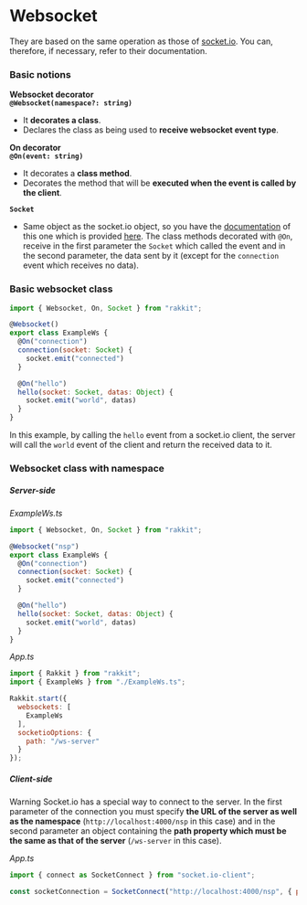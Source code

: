 # Websocket
They are based on the same operation as those of [socket.io](https://socket.io). You can, therefore, if necessary, refer to their documentation.

### Basic notions
**Websocket decorator**  
**`@Websocket(namespace?: string)`**  
- It **decorates a class**.  
- Declares the class as being used to **receive websocket event type**.

**On decorator**  
**`@On(event: string)`**
- It decorates a **class method**.
- Decorates the method that will be **executed when the event is called by the client**.

**`Socket`**  
- Same object as the socket.io object, so you have the [documentation](https://socket.io/docs/server-api#Socket) of this one which is provided [here](https://socket.io/docs/server-api#Socket).
The class methods decorated with `@On`, receive in the first parameter the `Socket` which called the event and in the second parameter, the data sent by it (except for the `connection` event which receives no data).

### Basic websocket class
```javascript
import { Websocket, On, Socket } from "rakkit";

@Websocket()
export class ExampleWs {
  @On("connection")
  connection(socket: Socket) {
    socket.emit("connected")
  }

  @On("hello")
  hello(socket: Socket, datas: Object) {
    socket.emit("world", datas)
  }
}
```
In this example, by calling the `hello` event from a socket.io client, the server will call the `world` event of the client and return the received data to it.

### Websocket class with namespace

##### Server-side
_ExampleWs.ts_
```javascript
import { Websocket, On, Socket } from "rakkit";

@Websocket("nsp")
export class ExampleWs {
  @On("connection")
  connection(socket: Socket) {
    socket.emit("connected")
  }

  @On("hello")
  hello(socket: Socket, datas: Object) {
    socket.emit("world", datas)
  }
}
```

_App.ts_
```javascript
import { Rakkit } from "rakkit";
import { ExampleWs } from "./ExampleWs.ts";

Rakkit.start({
  websockets: [
    ExampleWs
  ],
  socketioOptions: {
    path: "/ws-server"
  }
});
```

##### Client-side
Warning Socket.io has a special way to connect to the server. In the first parameter of the connection you must specify **the URL of the server as well as the namespace** (`http://localhost:4000/nsp` in this case) and in the second parameter an object containing the **path property which must be the same as that of the server** (`/ws-server` in this case).  

_App.ts_
```javascript
import { connect as SocketConnect } from "socket.io-client";

const socketConnection = SocketConnect("http://localhost:4000/nsp", { path: "/ws-server" });
```

